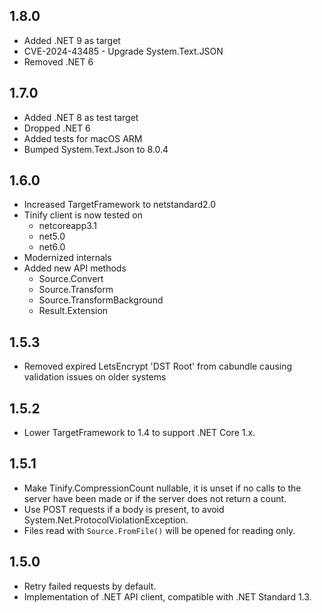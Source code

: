 ## 1.8.0

* Added .NET 9 as target
* CVE-2024-43485 - Upgrade System.Text.JSON
* Removed .NET 6


## 1.7.0
* Added .NET 8 as test target
* Dropped .NET 6
* Added tests for macOS ARM
* Bumped System.Text.Json to 8.0.4

## 1.6.0
* Increased TargetFramework to netstandard2.0
* Tinify client is now tested on
  * netcoreapp3.1
  * net5.0
  * net6.0
* Modernized internals
* Added new API methods
  * Source.Convert
  * Source.Transform
  * Source.TransformBackground
  * Result.Extension

## 1.5.3
* Removed expired LetsEncrypt 'DST Root' from cabundle causing validation issues on older systems

## 1.5.2
* Lower TargetFramework to 1.4 to support .NET Core 1.x.

## 1.5.1
* Make Tinify.CompressionCount nullable, it is unset if no calls to the
  server have been made or if the server does not return a count.
* Use POST requests if a body is present, to avoid System.Net.ProtocolViolationException.
* Files read with `Source.FromFile()` will be opened for reading only.

## 1.5.0
* Retry failed requests by default.
* Implementation of .NET API client, compatible with .NET Standard 1.3.
